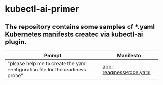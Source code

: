 # kubectl-ai-primer
The repository contains some samples of *.yaml Kubernetes manifests created via kubectl-ai plugin.
----------
|Prompt|Manifesto|
|--|--|
|"please help me to create the yaml configuration file for the readiness probe"|[app-readinessProbe.yaml](https://github.com/zeleneyabluko/kubectl-ai-primer/blob/main/yaml/app-readinessProbe.yaml)|
 
